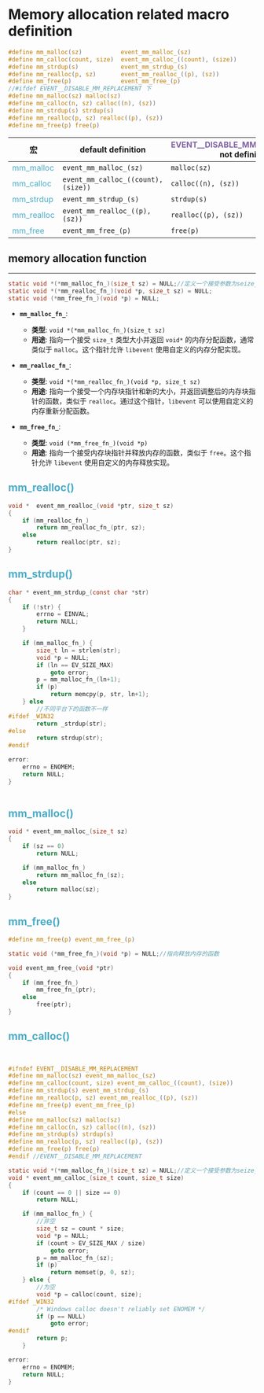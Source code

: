 # Memory allocation related macro definition
 
```c
#define mm_malloc(sz) 			event_mm_malloc_(sz)
#define mm_calloc(count, size) 	event_mm_calloc_((count), (size))
#define mm_strdup(s) 			event_mm_strdup_(s)
#define mm_realloc(p, sz) 		event_mm_realloc_((p), (sz))
#define mm_free(p) 				event_mm_free_(p)
//#ifdef EVENT__DISABLE_MM_REPLACEMENT 下
#define mm_malloc(sz) malloc(sz)
#define mm_calloc(n, sz) calloc((n), (sz))
#define mm_strdup(s) strdup(s)
#define mm_realloc(p, sz) realloc((p), (sz))
#define mm_free(p) free(p)
```


| 宏                                       | default definition                  | <font color="#8064a2">EVENT__DISABLE_MM_REPLACEMENT</font> not definition |
| --------------------------------------- | ----------------------------------- | ------------------------------------------------------------------------- |
| <font color="#4bacc6">mm_malloc</font>  | `event_mm_malloc_(sz)`              | `malloc(sz)`                                                              |
| <font color="#4bacc6">mm_calloc</font>  | `event_mm_calloc_((count), (size))` | `calloc((n), (sz))`                                                       |
| <font color="#4bacc6">mm_strdup</font>  | `event_mm_strdup_(s)`               | `strdup(s)`                                                               |
| <font color="#4bacc6">mm_realloc</font> | `event_mm_realloc_((p),(sz))`       | `realloc((p), (sz))`                                                      |
| <font color="#4bacc6">mm_free</font>    | `event_mm_free_(p)`                 | `free(p)`                                                                 |
## memory allocation function
---
```c
static void *(*mm_malloc_fn_)(size_t sz) = NULL;//定义一个接受参数为seize_t类型的函数指针mm_malloc_fn_
static void *(*mm_realloc_fn_)(void *p, size_t sz) = NULL;
static void (*mm_free_fn_)(void *p) = NULL;
```

- **`mm_malloc_fn_`**:
    
    - **类型**: `void *(*mm_malloc_fn_)(size_t sz)`
    - **用途**: 指向一个接受 `size_t` 类型大小并返回 `void*` 的内存分配函数，通常类似于 `malloc`。这个指针允许 `libevent` 使用自定义的内存分配实现。
- **`mm_realloc_fn_`**:
    
    - **类型**: `void *(*mm_realloc_fn_)(void *p, size_t sz)`
    - **用途**: 指向一个接受一个内存块指针和新的大小，并返回调整后的内存块指针的函数，类似于 `realloc`。通过这个指针，`libevent` 可以使用自定义的内存重新分配函数。
- **`mm_free_fn_`**:
    
    - **类型**: `void (*mm_free_fn_)(void *p)`
    - **用途**: 指向一个接受内存块指针并释放内存的函数，类似于 `free`。这个指针允许 `libevent` 使用自定义的内存释放实现。
## <font color="#4bacc6">mm_realloc()</font>

```c
void *  event_mm_realloc_(void *ptr, size_t sz)  
{  
    if (mm_realloc_fn_)  
        return mm_realloc_fn_(ptr, sz);  
    else  
        return realloc(ptr, sz);  
}
```

## <font color="#4bacc6">mm_strdup()</font>
```c
char * event_mm_strdup_(const char *str)
{
	if (!str) {
		errno = EINVAL;
		return NULL;
	}

	if (mm_malloc_fn_) {
		size_t ln = strlen(str);
		void *p = NULL;
		if (ln == EV_SIZE_MAX)
			goto error;
		p = mm_malloc_fn_(ln+1);
		if (p)
			return memcpy(p, str, ln+1);
	} else
        //不同平台下的函数不一样
#ifdef _WIN32
		return _strdup(str);
#else
		return strdup(str);
#endif

error:
	errno = ENOMEM;
	return NULL;
}
 
```

## <font color="#4bacc6">mm_malloc()</font>
```c
void * event_mm_malloc_(size_t sz)
{
	if (sz == 0)
		return NULL;

	if (mm_malloc_fn_)
		return mm_malloc_fn_(sz);
	else
		return malloc(sz);
}

```

## <font color="#4bacc6">mm_free()</font>
```c
#define mm_free(p) event_mm_free_(p)

static void (*mm_free_fn_)(void *p) = NULL;//指向释放内存的函数
```

```c
void event_mm_free_(void *ptr)
{
	if (mm_free_fn_)
		mm_free_fn_(ptr);
	else
		free(ptr);
}
```

## <font color="#4bacc6">mm_calloc()</font>
```c
 

#ifndef EVENT__DISABLE_MM_REPLACEMENT
#define mm_malloc(sz) event_mm_malloc_(sz)
#define mm_calloc(count, size) event_mm_calloc_((count), (size))
#define mm_strdup(s) event_mm_strdup_(s)
#define mm_realloc(p, sz) event_mm_realloc_((p), (sz))
#define mm_free(p) event_mm_free_(p)
#else
#define mm_malloc(sz) malloc(sz)
#define mm_calloc(n, sz) calloc((n), (sz))
#define mm_strdup(s) strdup(s)
#define mm_realloc(p, sz) realloc((p), (sz))
#define mm_free(p) free(p)
#endif //EVENT__DISABLE_MM_REPLACEMENT

static void *(*mm_malloc_fn_)(size_t sz) = NULL;//定义一个接受参数为seize_t类型的函数指针mm_malloc_fn_
void * event_mm_calloc_(size_t count, size_t size)
{
	if (count == 0 || size == 0)
		return NULL;

	if (mm_malloc_fn_) { 
        //非空
		size_t sz = count * size;
		void *p = NULL;
		if (count > EV_SIZE_MAX / size)
			goto error;
		p = mm_malloc_fn_(sz);
		if (p)
			return memset(p, 0, sz);
	} else {
        //为空
		void *p = calloc(count, size);
#ifdef _WIN32
		/* Windows calloc doesn't reliably set ENOMEM */
		if (p == NULL)
			goto error;
#endif
		return p;
	}

error:
	errno = ENOMEM;
	return NULL;
}
```
